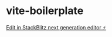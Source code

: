 # vite-boilerplate

[Edit in StackBlitz next generation editor ⚡️](https://stackblitz.com/~/github.com/shaheerkn/vite-boilerplate)